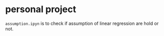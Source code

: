# personal project
 
```assumption.ipyn``` is to check if assumption of linear regression are hold or not.
